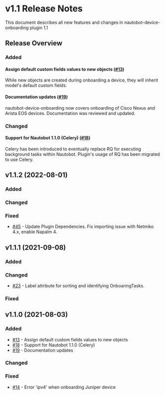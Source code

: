 # v1.1 Release Notes

This document describes all new features and changes in nautobot-device-onboarding plugin 1.1


## Release Overview

### Added

#### Assign default custom fields values to new objects ([#13](https://github.com/nautobot/nautobot-plugin-device-onboarding/pull/13))

While new objects are created during onboarding a device, they will inherit model's default custom fields.

#### Documentation updates ([#19](https://github.com/nautobot/nautobot-plugin-device-onboarding/pull/19))

nautobot-device-onboarding now covers onboarding of Cisco Nexus and Arista EOS devices. Documentation was reviewed and updated.

### Changed

#### Support for Nautobot 1.1.0 (Celery) ([#18](https://github.com/nautobot/nautobot-plugin-device-onboarding/pull/18))

Celery has been introduced to eventually replace RQ for executing background tasks within Nautobot. Plugin's usage of RQ has been migrated to use Celery.

## v1.1.2 (2022-08-01)

### Added

### Changed

### Fixed
- [#45](https://github.com/nautobot/nautobot-plugin-device-onboarding/pull/45) - Update Plugin Dependencies. Fix importing issue with Netmiko 4.x, enable Napalm 4.

## v1.1.1 (2021-09-08)

### Added

### Changed
- [#23](https://github.com/nautobot/nautobot-plugin-device-onboarding/pull/23) - Label attribute for sorting and identifying OnboaringTasks.

### Fixed


## v1.1.0 (2021-08-03)

### Added

- [#13](https://github.com/nautobot/nautobot-plugin-device-onboarding/pull/13) - Assign default custom fields values to new objects
- [#18](https://github.com/nautobot/nautobot-plugin-device-onboarding/pull/18) - Support for Nautobot 1.1.0 (Celery)
- [#19](https://github.com/nautobot/nautobot-plugin-device-onboarding/pull/19) - Documentation updates

### Changed

### Fixed

- [#14](https://github.com/nautobot/nautobot-plugin-device-onboarding/issues/14) - Error 'ipv4' when onboarding Juniper device
